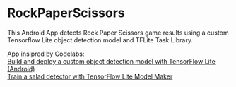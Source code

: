 # RockPaperScissors

This Android App detects Rock Paper Scissors game results using a custom Tensorflow Lite object detection model and TFLite Task Library.


App insipred by Codelabs:  
[Build and deploy a custom object detection model with TensorFlow Lite (Android)](https://developers.google.com/codelabs/tflite-object-detection-android)  
[Train a salad detector with TensorFlow Lite Model Maker](https://github.com/googlecodelabs/odml-pathways/blob/main/object-detection/codelab2/python/Train_a_salad_detector_with_TFLite_Model_Maker.ipynb)  
